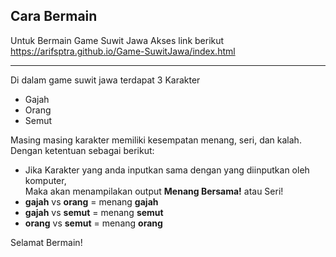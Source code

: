 ## Cara Bermain

Untuk Bermain Game Suwit Jawa Akses link berikut <br>
https://arifsptra.github.io/Game-SuwitJawa/index.html

---

Di dalam game suwit jawa terdapat 3 Karakter

- Gajah
- Orang
- Semut

Masing masing karakter memiliki kesempatan menang, seri, dan kalah.<br> Dengan ketentuan sebagai berikut:<br>

- Jika Karakter yang anda inputkan sama dengan yang diinputkan oleh komputer,<br>Maka akan menampilakan output **Menang Bersama!** atau Seri!<br>
- **gajah** vs **orang** = menang **gajah**<br>
- **gajah** vs **semut** = menang **semut**<br>
- **orang** vs **semut** = menang **orang**<br>

Selamat Bermain!

